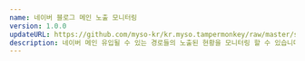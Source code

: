 ```yaml
---
name: 네이버 블로그 메인 노출 모니터링
version: 1.0.0
updateURL: https://github.com/myso-kr/kr.myso.tampermonkey/raw/master/service/com.naver.blog-prologue.mainview.analysis.user.js
description: 네이버 메인 유입될 수 있는 경로들의 노출된 현황을 모니터링 할 수 있습니다.
---
```

